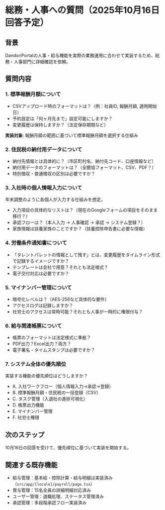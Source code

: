 # 総務・人事への質問（2025年10月16日回答予定）

## 背景
DandoriPortalの人事・給与機能を実際の業務運用に合わせて実装するため、総務・人事部門に詳細確認を依頼。

## 質問内容

### 1. 標準報酬月額について
- CSVアップロード時のフォーマットは？（例：社員ID, 報酬月額, 適用開始日）
- 予約設定は「何ヶ月先まで」設定可能にしますか？
- 変更履歴は保持しますか？（法定保存期間など）

**実装対象**: 報酬月額の範囲に基づいて標準報酬月額を選択する仕組み

### 2. 住民税の納付用データについて
- 納付先情報とは具体的に？（市区町村名、納付先コード、口座情報など）
- 納付用データのフォーマットは？（全銀協フォーマット、CSV、PDF？）
- 特別徴収・普通徴収の区別は必要ですか？

### 3. 入社時の個人情報入力について
年末調整のように各個人が入力する仕組みを想定。

- 入力項目の具体的なリストは？（現在のGoogleフォームの項目をそのまま移行？）
- 承認フローは？（本人入力 → 人事確認 → 承認 → システム登録？）
- 家族情報は扶養家族のことですか？（扶養控除申告書に必要な情報）

### 4. 労働条件通知書について
- 「タレントパレットの情報として残す」とは、変更履歴をタイムライン形式で記録するイメージですか？
- テンプレートは会社で用意？それとも法定様式？
- 電子交付対応は必要ですか？

### 5. マイナンバー管理について
- 暗号化レベルは？（AES-256など具体的な要件）
- アクセスログは記録しますか？
- 社労士のアクセスは常時可能？それとも人事が一時的に権限付与？

### 6. 給与関連帳票について
- 帳票のフォーマットは法定様式に準拠？
- PDF出力？Excel出力？両方？
- 電子署名・タイムスタンプは必要ですか？

### 7. システム全体の優先順位
実装する機能の優先順位はどうしますか？

- A. 入社ワークフロー（個人情報入力→承認→登録）
- B. 標準報酬月額・住民税の一括登録（CSV）
- C. タスク管理（入退社の進捗可視化）
- D. 帳票出力機能
- E. マイナンバー管理
- F. 社労士権限

## 次のステップ
10月16日の回答を受けて、優先順位に基づいて実装を開始する。

## 関連する既存機能
- 給与管理：基本給・控除計算・給与明細は実装済み（`src/app/[locale]/payroll/page.tsx`）
- 賞与管理：15名全員の詳細明細対応済み
- ユーザー管理：退職処理、ステータス管理済み
- 承認管理：多段階承認フロー実装済み
